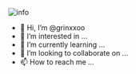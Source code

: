![info](https://github-readme-stats.vercel.app/api?grinxxoo=CasterWx&show_icons=true&count_private=true&hide=prs&theme=default_repocard)

- 👋 Hi, I’m @grinxxoo
- 👀 I’m interested in ...
- 🌱 I’m currently learning ...
- 💞️ I’m looking to collaborate on ...
- 📫 How to reach me ...

<!---
grinxxoo/grinxxoo is a ✨ special ✨ repository because its `README.md` (this file) appears on your GitHub profile.
You can click the Preview link to take a look at your changes.
--->
